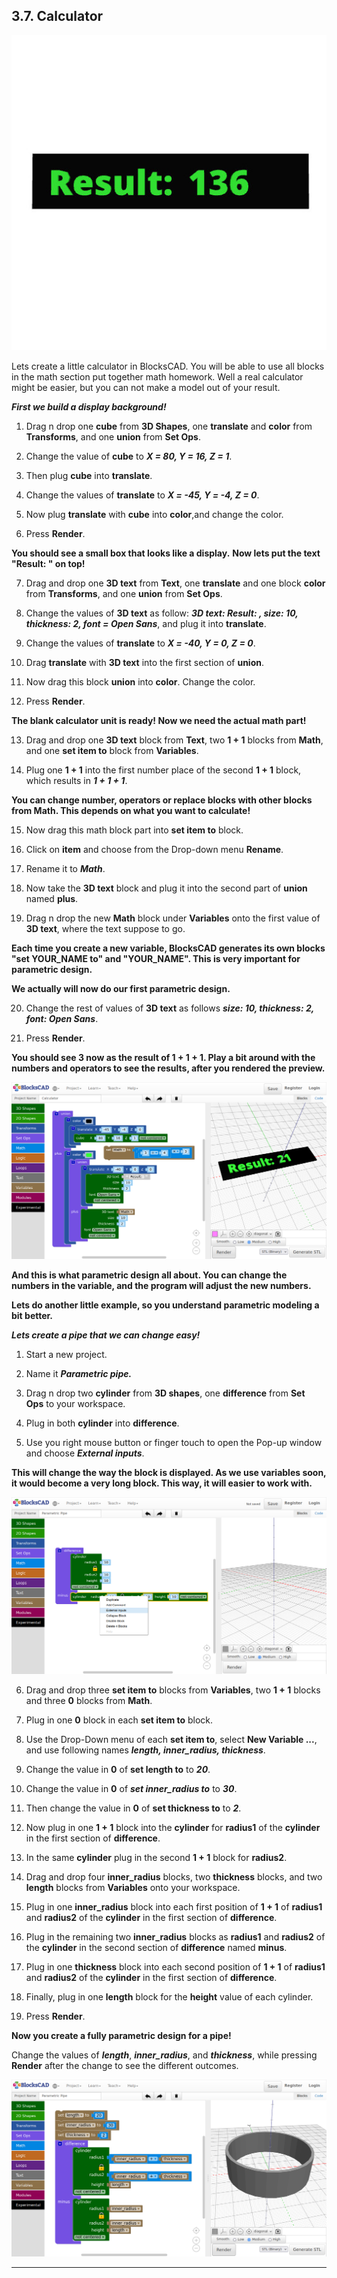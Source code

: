 ## 3.7. Calculator

![Calculator.jpg](files/Calculator.jpg)

Lets create a little calculator in BlocksCAD. You will be able to use all blocks in the math section put together math homework. Well a real calculator might be easier, but you can not make a model out of your result.

***First we build a display background!***

1. Drag n drop one **cube** from **3D Shapes**, one **translate** and **color** from **Transforms**, and one **union** from **Set Ops**.

2. Change the value of **cube** to ***X = 80, Y = 16, Z = 1***.

3. Then plug **cube** into **translate**.

4. Change the values of **translate** to ***X = -45, Y = -4, Z = 0***.

5. Now plug **translate** with **cube** into **color**,and change the color.

6. Press **Render**.

**You should see a small box that looks like a display.** **Now lets put the text "Result: " on top!**

7. Drag and drop one **3D text** from **Text**, one **translate** and one block **color** from **Transforms**, and one **union** from **Set Ops**.

8. Change the values of **3D text** as follow: ***3D text: Result: , size: 10, thickness: 2, font = Open Sans***, and plug it into **translate**.

9. Change the values of **translate** to ***X = -40, Y = 0, Z = 0***.

10. Drag **translate** with **3D text** into the first section of **union**.

11. Now drag this block **union** into **color**. Change the color.

12. Press **Render**.

**The blank calculator unit is ready! Now we need the actual math part!**

13. Drag and drop one **3D text** block from **Text**, two **1 + 1** blocks from **Math**, and one **set item to** block from **Variables**.

14. Plug one **1 + 1** into the first number place of the second **1 + 1** block, which results in ***1 + 1 + 1***.

**You can change number, operators or replace blocks with other blocks from Math. This depends on what you want to calculate!**

15. Now drag this math block part into **set item to** block.

16. Click on **item** and choose from the Drop-down menu **Rename**.

17. Rename it to ***Math***.

18. Now take the **3D text** block and plug it into the second part of **union** named **plus**.

19. Drag n drop the new **Math** block under **Variables** onto the first value of **3D text**, where the text suppose to go.

**Each time you create a new variable, BlocksCAD generates its own blocks "set YOUR\_NAME to" and "YOUR\_NAME". This is very important for parametric design.**

**We actually will now do our first parametric design.**

20. Change the rest of values of **3D text** as follows ***size: 10, thickness: 2, font: Open Sans***.

21. Press **Render**.

**You should see 3 now as the result of 1 + 1 + 1. Play a bit around with the numbers and operators to see the results, after you rendered the preview.**

![](files/2_7_FirstSteps_1.png)

**And this is what parametric design all about. You can change the numbers in the variable, and the program will adjust the new numbers.**

**Lets do another little example, so you understand parametric modeling a bit better.**

***Lets create a pipe that we can change easy!***

1. Start a new project.

2. Name it ***Parametric pipe.***

3. Drag n drop two **cylinder** from **3D shapes**, one **difference** from **Set Ops** to your workspace.

4. Plug in both **cylinder** into **difference**.

5. Use you right mouse button or finger touch to open the Pop-up window and choose ***External inputs***.

**This will change the way the block is displayed. As we use variables soon, it would become a very long block. This way, it will easier to work with.**

![](files/2_7_FirstSteps_3.png)

6. Drag and drop three **set item to** blocks from **Variables**, two **1 + 1** blocks and three **0** blocks from **Math**.

7. Plug in one **0** block in each **set item to** block.

8. Use the Drop-Down menu of each **set item to**, select **New Variable ...**, and use following names ***length, inner\_radius, thickness***.

9. Change the value in **0** of **set length to** to ***20***.

10. Change the value in **0** of ***set inner\_radius to*** to ***30***.

11. Then change the value in **0** of **set thickness to** to ***2***.

12. Now plug in one **1 + 1** block into the **cylinder** for **radius1** of the **cylinder** in the first section of **difference**.

13. In the same **cylinder** plug in the second **1 + 1** block for **radius2**.

14. Drag and drop four **inner\_radius** blocks, two **thickness** blocks, and two **length** blocks from **Variables** onto your workspace.

15. Plug in one **inner\_radius** block into each first position of **1 + 1** of **radius1** and **radius2** of the **cylinder** in the first section of **difference**.

16. Plug in the remaining two **inner\_radius** blocks as **radius1** and **radius2** of the **cylinder** in the second section of **difference** named **minus**.

17. Plug in one **thickness** block into each second position of **1 + 1** of **radius1** and **radius2** of the **cylinder** in the first section of **difference**.

18. Finally, plug in one **length** block for the **height** value of each cylinder.

19. Press **Render**.

**Now you create a fully parametric design for a pipe!**

Change the values of ***length***, ***inner\_radius***, and ***thickness***, while pressing **Render** after the change to see the different outcomes.

![](files/2_7_FirstSteps_2.png)

---

